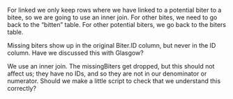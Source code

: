For linked we only keep rows where we have linked to a potential biter to a bitee, so we are going to use an inner join. For other bites,  we need to go back to the “bitten” table. For other potential biters, we go back to the biters table.

Missing biters show up in the original Biter.ID column, but never in the ID column. Have we discussed this with Glasgow?

We use an inner join. The missingBiters get dropped, but this should not affect us; they have no IDs, and so they are not in our denominator or numerator. Should we make a little script to check that we understand this correctly?
